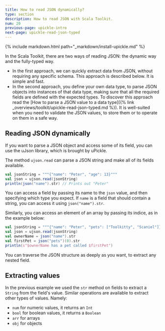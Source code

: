 ```yaml
---
title: How to read JSON dynamically?
type: section
description: How to read JSON with Scala Toolkit.
num: 20
previous-page: upickle-intro
next-page: upickle-read-json-typed
---
```


{% include markdown.html path="_markdown/install-upickle.md" %}

In the Scala Toolkit, there are two ways of reading JSON: the dynamic way and the fully-typed way.
- In the first approach, we can quickly extract data from JSON, without requiring any specific schema.
This approach is described below.
It is simple and fast.
 - In the second approach, you define your own data type, to parse JSON objects into instances of that data type, making sure that all the required fields are defined with the expected types.
 To discover this approach read the [How to parse a JSON value to a data type]({% link _overviews/toolkit/upickle-read-json-typed.md %}).
 It is well-suited when you need to validate the JSON values, to store them or to operate on them in a safe way.

## Reading JSON dynamically
If you want to parse a JSON object and access some of its field, you can use the uJson library, which is brought by uPickle.

The method `ujson.read` can parse a JSON string and make all of its fields available.
```scala
val jsonString = """{"name": "Peter", "age": 13}"""
val json = ujson.read(jsonString)
println(json("name").str) // Prints out "Peter"
```

You can access a field by passing its name to the `json` value, and then specifying which type you expect.
If `name` is a field that should contain a string, you can access it using `json("name").str`.

Similarly, you can access an element of an array by passing its indice, as in the example below:
```scala
val jsonString = """{"name": "Peter", "pets": ["Toolkitty", "Scaniel"]}"""
val json = ujson.read(jsonString)
val ownerName = json("name").str
val firstPet = json("pets")(0).str
println(s"$ownerName has a pet called $firstPet")
```
You can traverse the JSON structure as deeply as you want, to extract any nested field.

## Extracting values
In the previous example we used the `str` method on fields to extract a `String` from the field's value.
Similar operations are available to extract other types of values. Namely:
 - `num` for numeric values, it returns an `Int`
 - `bool` for boolean values, it returns a `Boolean`
 - `arr` for arrays
 - `obj` for objects
